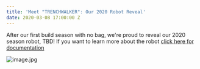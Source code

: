 ```yaml
---
title: 'Meet "TRENCHWALKER": Our 2020 Robot Reveal'
date: 2020-03-08 17:00:00 Z
---
```


After our first build season with no bag, we're proud to reveal our 2020 season robot, TBD! If you want to learn more about the robot [click here for documentation](https://frcpersevere.com/robots) 

![image.jpg](/uploads/image.jpg)


<frame width="560" height="315" src="[sstg-C32660E0-FF4B-4F13-AFD2-8B61BB47E52C.mov](/uploads/sstg-C32660E0-FF4B-4F13-AFD2-8B61BB47E52C.mov)" frameborder="0" allow="accelerometer; autoplay; encrypted-media; gyroscope; picture-in-picture" allowfullscreen></frame>

